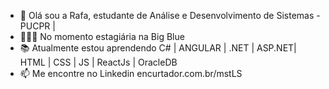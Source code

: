 - 👋 Olá sou a Rafa, estudante de Análise e Desenvolvimento de Sistemas - PUCPR |
- 👩🏻‍🎓 No momento estagiária na Big Blue
- 📚 Atualmente estou aprendendo C# | ANGULAR | .NET | ASP.NET| HTML | CSS | JS | ReactJs | OracleDB 
- 📫 Me encontre no Linkedin encurtador.com.br/mstLS 

<!---
rafaelaandradec/rafaelaandradec is a special ✨ repository because its `README.md` (this file) appears on your GitHub profile.
You can click the Preview link to take a look at your changes.
--->
